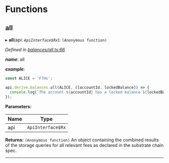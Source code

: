 

# Functions

<a id="all"></a>

##  all

▸ **all**(api: *`ApiInterface$Rx`*): `(Anonymous function)`

*Defined in [balances/all.ts:66](https://github.com/polkadot-js/api/blob/ed5c886/packages/api-derive/src/balances/all.ts#L66)*

*__name__*: all

*__example__*:   

```javascript
const ALICE = 'F7Hs';

api.derive.balances.all(ALICE, ([accountId, lockedBalance]) => {
  console.log(`The account ${accountId} has a locked balance ${lockedBalance} units.`);
});
```

**Parameters:**

| Name | Type |
| ------ | ------ |
| api | `ApiInterface$Rx` |

**Returns:** `(Anonymous function)`
An object containing the combined results of the storage queries for
all relevant fees as declared in the substrate chain spec.

___

